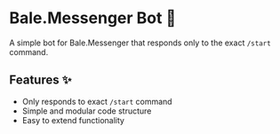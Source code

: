 # Bale.Messenger Bot 🤖

A simple bot for Bale.Messenger that responds only to the exact `/start` command.

## Features ✨
- Only responds to exact `/start` command
- Simple and modular code structure
- Easy to extend functionality
